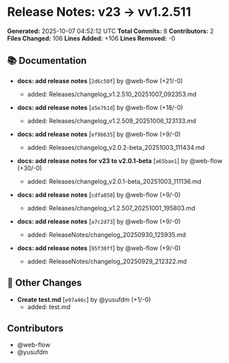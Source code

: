 # Release Notes: v23 → vv1.2.511

**Generated:** 2025-10-07 04:52:12 UTC
**Total Commits:** 8
**Contributors:** 2
**Files Changed:** 106
**Lines Added:** +106
**Lines Removed:** -0

## 📚 Documentation

- **docs: add release notes** [`2d6c50f`] by @web-flow (+21/-0)
  - added: Releases/changelog_v1.2.510_20251007_092353.md

- **docs: add release notes** [`a5e761d`] by @web-flow (+18/-0)
  - added: Releases/changelog_v1.2.509_20251006_123133.md

- **docs: add release notes** [`ef9b635`] by @web-flow (+9/-0)
  - added: Releases/changelog_v2.0.2-beta_20251003_111434.md

- **docs: add release notes for v23 to v2.0.1-beta** [`a65bae1`] by @web-flow (+30/-0)
  - added: Releases/changelog_v2.0.1-beta_20251003_111136.md

- **docs: add release notes** [`cdfa858`] by @web-flow (+9/-0)
  - added: Releases/changelog_v1.2.507_20251001_195803.md

- **docs: add release notes** [`a7c2d73`] by @web-flow (+9/-0)
  - added: ReleaseNotes/changelog_20250930_125935.md

- **docs: add release notes** [`95f30ff`] by @web-flow (+9/-0)
  - added: ReleaseNotes/changelog_20250929_212322.md

## 📝 Other Changes

- **Create test.md** [`e97a46c`] by @yusufdm (+1/-0)
  - added: test.md

## Contributors

- @web-flow
- @yusufdm

